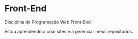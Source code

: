 # Front-End
 Disciplina de Programação Web Front-End

 Estou aprendendo a criar sites e a gerenciar meus repositórios.
